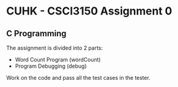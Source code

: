 # CUHK - CSCI3150 Assignment 0

## C Programming

The assignment is divided into 2 parts:

- Word Count Program (wordCount)
- Program Debugging (debug)

Work on the code and pass all the test cases in the tester.

